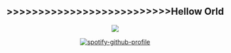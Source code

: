 <div align="center">
<h2 align="center">>>>>>>>>>>>>>>>>>>>>>>>>>>Hellow Orld</h2>
<img src="https://skillicons.dev/icons?i=docker,nuxt,unreal,unity,kotlin,rust&theme=dark" />
  
[![spotify-github-profile](https://spotify-github-profile.kittinanx.com/api/view?uid=fb73ooo5k3vbhnbarneqgc3sr&cover_image=true&theme=default&show_offline=false&background_color=121212&interchange=true&bar_color=53b14f&bar_color_cover=true)](https://github.com/kittinan/spotify-github-profile)
</div>
